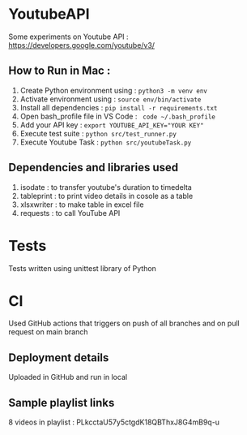 # YoutubeAPI
Some experiments on Youtube API : https://developers.google.com/youtube/v3/


## How to Run in Mac :

1. Create Python environment using : ```python3 -m venv env```
2. Activate environment using : ```source env/bin/activate```
3. Install all dependencies : ```pip install -r requirements.txt```
4. Open bash_profile file in VS Code : ``` code ~/.bash_profile```
5. Add your API key : ```export YOUTUBE_API_KEY="YOUR KEY"```
6. Execute test suite : ```python src/test_runner.py```
7. Execute Youtube Task : ```python src/youtubeTask.py```

## Dependencies and libraries used
1. isodate : to transfer youtube's duration to timedelta
2. tableprint : to print video details in cosole as a table
3. xlsxwriter : to make table in excel file
4. requests : to call YouTube API

# Tests
Tests written using unittest library of Python

# CI
Used GitHub actions that triggers on push of all branches and on pull request on main branch

## Deployment details
Uploaded in GitHub and run in local

## Sample playlist links
8 videos in playlist : PLkcctaU57y5ctgdK18QBThxJ8G4mB9q-u